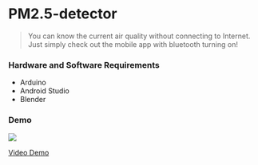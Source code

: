 # PM2.5-detector
> You can know the current air quality without connecting to Internet. Just simply check out the mobile app with bluetooth turning on!
### Hardware and Software Requirements
* Arduino
* Android Studio
* Blender
### Demo
![](https://i.imgur.com/zRQiwr1.jpg)

[Video Demo](https://www.youtube.com/watch?v=nG5KKAlwMCc&t=1s)
